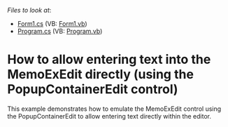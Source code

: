 <!-- default file list -->
*Files to look at*:

* [Form1.cs](./CS/WindowsFormsApplication10/Form1.cs) (VB: [Form1.vb](./VB/WindowsFormsApplication10/Form1.vb))
* [Program.cs](./CS/WindowsFormsApplication10/Program.cs) (VB: [Program.vb](./VB/WindowsFormsApplication10/Program.vb))
<!-- default file list end -->
# How to allow entering text into the MemoExEdit directly (using the PopupContainerEdit control)


<p>This example demonstrates how to emulate the MemoExEdit control using the PopupContainerEdit to allow entering text directly within the editor.</p>

<br/>



